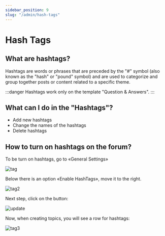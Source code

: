```yaml
---
sidebar_position: 9
slug: "/admin/hash-tags"
---
```


# Hash Tags

## What are hashtags?

Hashtags are words or phrases that are preceded by the "#" symbol (also known as the "hash" or "pound" symbol) and are used to categorize and group together posts or content related to a specific theme.

:::danger
Hashtags work only on the template "Question & Answers".
:::

## What can I do in the "Hashtags"?

- Add new hashtags
- Change the names of the hashtags
- Delete hashtags

## How to turn on hashtags on the forum?

To be turn on hashtags, go to «General Settings»

![tag](/img/tag.png)

Below there is an option «Enable HashTags», move it to the right.

![tag2](/img/tag2.png)

Next step, click on the button:

![update](/img/update.png)

Now, when creating topics, you will see a row for hashtags:

![tag3](/img/tag3.png)
